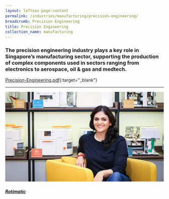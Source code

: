 ```yaml
---
layout: leftnav-page-content
permalink: /industries/manufacturing/precision-engineering/
breadcrumb: Precision Engineering
title: Precision Engineering
collection_name: manufacturing
---
```


### The precision engineering industry plays a key role in Singapore’s manufacturing sector, supporting the production of complex components used in sectors ranging from electronics to aerospace, oil & gas and medtech. 

[Precision-Engineering.pdf](/images/PDF/Manufacturing/Precision-Engineering.pdf){:target="_blank"}

---

<div>
	<div class="row is-multiline">
		<div class="col is-half-tablet padding--bottom--lg">
			<a href="/industries/manufacturing/precision-engineering/rotimatic/" class="project-link">
				<img src="/images/industries/manufacturing/images/Rotimatic.jpg" alt="Rotimatic" class="project-image">
				<div class="project-card">
					<div class="project-title margin--bottom--xs">
						<h5><b>Rotimatic</b></h5>
					</div>
				</div>
			</a>
	  </div>
	</div>
</div>
